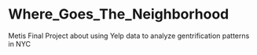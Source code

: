 # Where_Goes_The_Neighborhood
Metis Final Project about using Yelp data to analyze gentrification patterns in NYC
